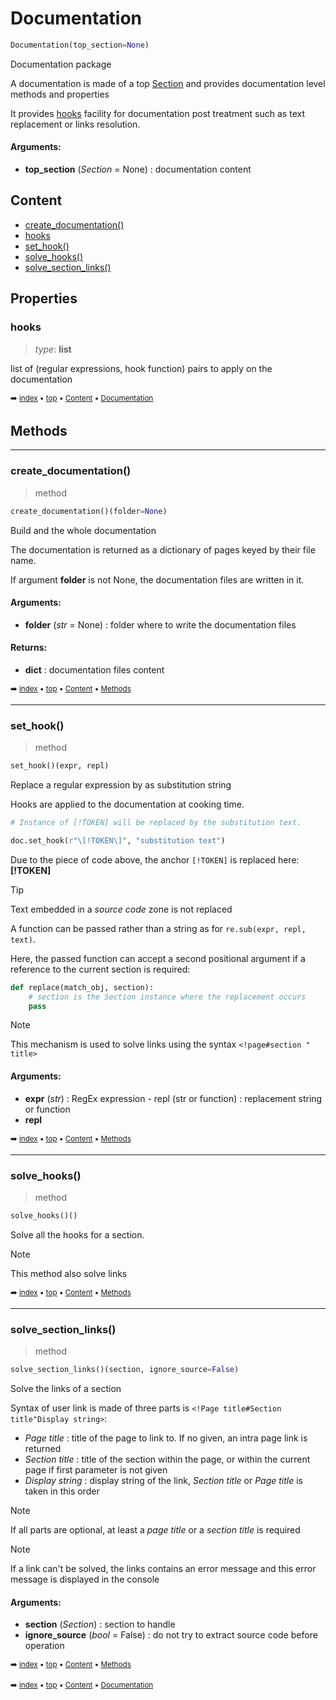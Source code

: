 # Documentation

``` python
Documentation(top_section=None)
```

Documentation package

A documentation is made of a top [Section](docum-section.md) and provides documentation level
methods and properties

It provides [hooks](docum-documentation.md#hooks) facility for documentation post treatment such as text replacement
or links resolution.

#### Arguments:
- **top_section** (_Section_ = None) : documentation content

## Content

- [create_documentation()](docum-documentation.md#create_documentation())
- [hooks](docum-documentation.md#hooks)
- [set_hook()](docum-documentation.md#set_hook())
- [solve_hooks()](docum-documentation.md#solve_hooks())
- [solve_section_links()](docum-documentation.md#solve_section_links())

## Properties



### hooks

> _type_: **list**
>

list of (regular expressions, hook function) pairs to apply on the documentation

<sub>:arrow_right: [index](index.md) :black_small_square: [top](#documentation) :black_small_square: [Content](#content) :black_small_square: [Documentation](docum-documentation.md)</sub>

## Methods



----------
### create_documentation()

> method

``` python
create_documentation()(folder=None)
```

Build and the whole documentation

The documentation is returned as a dictionary of pages keyed
by their file name.

If argument **folder** is not None, the documentation files are written
in it.

#### Arguments:
- **folder** (_str_ = None) : folder where to write the documentation files



#### Returns:
- **dict** : documentation files content

<sub>:arrow_right: [index](index.md) :black_small_square: [top](#documentation) :black_small_square: [Content](#content) :black_small_square: [Methods](docum-documentation.md#methods)</sub>

----------
### set_hook()

> method

``` python
set_hook()(expr, repl)
```

Replace a regular expression by as substitution string

Hooks are applied to the documentation at cooking time.

``` python
# Instance of [!TOKEN] will be replaced by the substitution text.

doc.set_hook(r"\[!TOKEN\]", "substitution text")
```

Due to the piece of code above, the anchor `[!TOKEN]` is replaced here: **[!TOKEN]**

> [!tIP]
> Text embedded in a _source code_ zone is not replaced

A function can be passed rather than a string as for `re.sub(expr, repl, text)`.

Here, the passed function can accept a second positional argument if a reference
to the current section is required:

``` python
def replace(match_obj, section):
    # section is the Section instance where the replacement occurs
    pass
```

> [!NOTE]
> This mechanism is used to solve links using the syntax `<!page#section " title>`

#### Arguments:
- **expr** (_str_) : RegEx expression - repl (str or function) : replacement string or function
- **repl**

<sub>:arrow_right: [index](index.md) :black_small_square: [top](#documentation) :black_small_square: [Content](#content) :black_small_square: [Methods](docum-documentation.md#methods)</sub>

----------
### solve_hooks()

> method

``` python
solve_hooks()()
```

Solve all the hooks for a section.

> [!NOTE]
> This method also solve links

<sub>:arrow_right: [index](index.md) :black_small_square: [top](#documentation) :black_small_square: [Content](#content) :black_small_square: [Methods](docum-documentation.md#methods)</sub>

----------
### solve_section_links()

> method

``` python
solve_section_links()(section, ignore_source=False)
```

Solve the links of a section

Syntax of user link is made of three parts is
`<!Page title#Section title"Display string>`:
- _Page title_ : title of the page to link to. If no given,
  an intra page link is returned
- _Section title_ : title of the section within the page, or
  within the current page if first parameter is not given
- _Display string_ : display string of the link, _Section title_ or
  _Page title_ is taken in this order
 
> [!NOTE]
> If all parts are optional, at least a _page title_ or a _section title_ is required

> [!NOTE]
> If a link can't be solved, the links contains an error message and this error
  message is displayed in the console

#### Arguments:
- **section** (_Section_) : section to handle
- **ignore_source** (_bool_ = False) : do not try to extract source code before operation

<sub>:arrow_right: [index](index.md) :black_small_square: [top](#documentation) :black_small_square: [Content](#content) :black_small_square: [Methods](docum-documentation.md#methods)</sub>

<sub>:arrow_right: [index](index.md) :black_small_square: [top](#documentation) :black_small_square: [Content](#content) :black_small_square: [Documentation](docum-documentation.md)</sub>